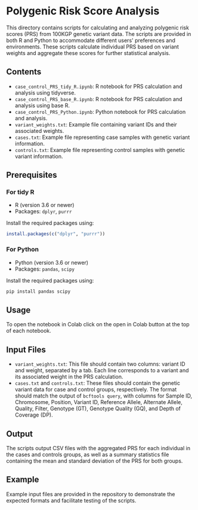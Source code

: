 
# Polygenic Risk Score Analysis

This directory contains scripts for calculating and analyzing polygenic risk scores (PRS) from 100KGP genetic variant data. The scripts are provided in both R and Python to accommodate different users' preferences and environments. These scripts calculate individual PRS based on variant weights and aggregate these scores for further statistical analysis.

## Contents

- `case_control_PRS_tidy_R.ipynb`: R notebook for PRS calculation and analysis using tidyverse.
- `case_control_PRS_base_R.ipynb`: R notebook for PRS calculation and analysis using base R.
- `case_control_PRS_Python.ipynb`: Python notebook for PRS calculation and analysis.
- `variant_weights.txt`: Example file containing variant IDs and their associated weights.
- `cases.txt`: Example file representing case samples with genetic variant information.
- `controls.txt`: Example file representing control samples with genetic variant information.

## Prerequisites

### For tidy R

- R (version 3.6 or newer)
- Packages: `dplyr`, `purrr`

Install the required packages using:

```R
install.packages(c("dplyr", "purrr"))
```

### For Python

- Python (version 3.6 or newer)
- Packages: `pandas`, `scipy`

Install the required packages using:

```bash
pip install pandas scipy
```

## Usage

To open the notebook in Colab click on the open in Colab button at the top of each notebook.


## Input Files

- `variant_weights.txt`: This file should contain two columns: variant ID and weight, separated by a tab. Each line corresponds to a variant and its associated weight in the PRS calculation.
- `cases.txt` and `controls.txt`: These files should contain the genetic variant data for case and control groups, respectively. The format should match the output of `bcftools query`, with columns for Sample ID, Chromosome, Position, Variant ID, Reference Allele, Alternate Allele, Quality, Filter, Genotype (GT), Genotype Quality (GQ), and Depth of Coverage (DP).

## Output

The scripts output CSV files with the aggregated PRS for each individual in the cases and controls groups, as well as a summary statistics file containing the mean and standard deviation of the PRS for both groups.

## Example

Example input files are provided in the repository to demonstrate the expected formats and facilitate testing of the scripts.

